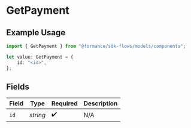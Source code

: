 # GetPayment

## Example Usage

```typescript
import { GetPayment } from "@formance/sdk-flows/models/components";

let value: GetPayment = {
    id: "<id>",
};
```

## Fields

| Field              | Type               | Required           | Description        |
| ------------------ | ------------------ | ------------------ | ------------------ |
| `id`               | *string*           | :heavy_check_mark: | N/A                |